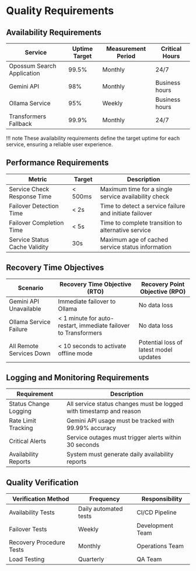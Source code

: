 # Quality Requirements

## Availability Requirements

| Service                    | Uptime Target | Measurement Period | Critical Hours |
|----------------------------|---------------|--------------------|----------------|
| Opossum Search Application | 99.5%         | Monthly            | 24/7           |
| Gemini API                 | 98%           | Monthly            | Business hours |
| Ollama Service             | 95%           | Weekly             | Business hours |
| Transformers Fallback      | 99.9%         | Monthly            | 24/7           |

!!! note
These availability requirements define the target uptime for each service, ensuring a reliable user experience.

## Performance Requirements

| Metric                        | Target  | Description                                            |
|-------------------------------|---------|--------------------------------------------------------|
| Service Check Response Time   | < 500ms | Maximum time for a single service availability check   |
| Failover Detection Time       | < 2s    | Time to detect a service failure and initiate failover |
| Failover Completion Time      | < 5s    | Time to complete transition to alternative service     |
| Service Status Cache Validity | 30s     | Maximum age of cached service status information       |

## Recovery Time Objectives

| Scenario                 | Recovery Time Objective (RTO)                                   | Recovery Point Objective (RPO)         |
|--------------------------|-----------------------------------------------------------------|----------------------------------------|
| Gemini API Unavailable   | Immediate failover to Ollama                                    | No data loss                           |
| Ollama Service Failure   | < 1 minute for auto-restart, immediate failover to Transformers | No data loss                           |
| All Remote Services Down | < 10 seconds to activate offline mode                           | Potential loss of latest model updates |

## Logging and Monitoring Requirements

| Requirement           | Description                                                         |
|-----------------------|---------------------------------------------------------------------|
| Status Change Logging | All service status changes must be logged with timestamp and reason |
| Rate Limit Tracking   | Gemini API usage must be tracked with 99.99% accuracy               |
| Critical Alerts       | Service outages must trigger alerts within 30 seconds               |
| Availability Reports  | System must generate daily availability reports                     |

## Quality Verification

| Verification Method      | Frequency             | Responsibility   |
|--------------------------|-----------------------|------------------|
| Availability Tests       | Daily automated tests | CI/CD Pipeline   |
| Failover Tests           | Weekly                | Development Team |
| Recovery Procedure Tests | Monthly               | Operations Team  |
| Load Testing             | Quarterly             | QA Team          |